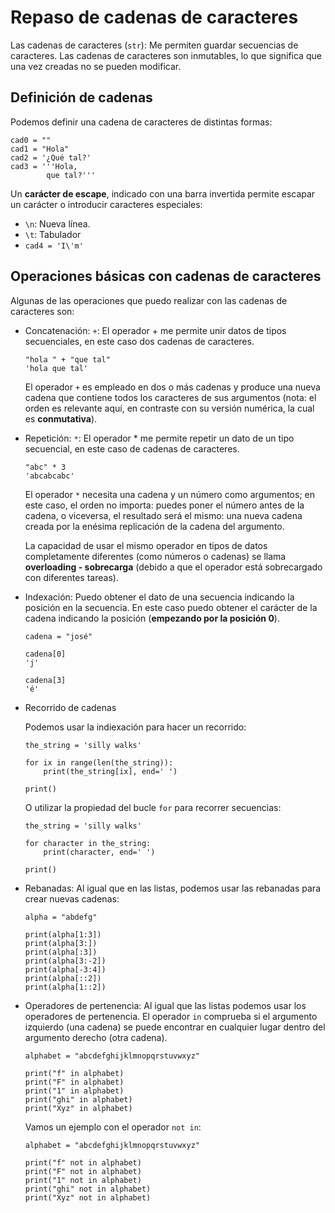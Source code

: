 # Repaso de cadenas de caracteres

Las cadenas de caracteres (`str`): Me permiten guardar secuencias de caracteres. Las cadenas de caracteres son inmutables, lo que significa que una vez creadas no se pueden modificar.

## Definición de cadenas

Podemos definir una cadena de caracteres de distintas formas:

```
cad0 = ""
cad1 = "Hola"
cad2 = '¿Qué tal?'
cad3 = '''Hola,
		que tal?'''
```

Un **carácter de escape**, indicado con una barra invertida permite escapar un carácter o introducir caracteres especiales:

* `\n`: Nueva línea.
* `\t`: Tabulador
* `cad4 = 'I\'m'`


## Operaciones básicas con cadenas de caracteres

Algunas de las operaciones que puedo realizar con las cadenas de caracteres son:

* Concatenación: `+`:  El operador + me permite unir datos de tipos secuenciales, en este caso dos cadenas de caracteres.

    ```
    "hola " + "que tal"
    'hola que tal'
    ```

    El operador `+` es empleado en dos o más cadenas y produce una nueva cadena que contiene todos los caracteres de sus argumentos (nota: el orden es relevante aquí, en contraste con su versión numérica, la cual es **conmutativa**).

* Repetición: `*`:  El operador * me permite repetir un dato de un tipo secuencial, en este caso de cadenas de caracteres.

    ```
    "abc" * 3
    'abcabcabc'
    ```

    El operador `*` necesita una cadena y un número como argumentos; en este caso, el orden no importa: puedes poner el número antes de la cadena, o viceversa, el resultado será el mismo: una nueva cadena creada por la enésima replicación de la cadena del argumento.

    La capacidad de usar el mismo operador en tipos de datos completamente diferentes (como números o cadenas) se llama **overloading - sobrecarga** (debido a que el operador está sobrecargado con diferentes tareas).

* Indexación: Puedo obtener el dato de una secuencia indicando la posición en la secuencia. En este caso puedo obtener el carácter de la cadena indicando la posición (**empezando por la posición 0**).

    ```
    cadena = "josé"

    cadena[0]
    'j'

    cadena[3]
    'é'
    ```

* Recorrido de cadenas

    Podemos usar la indiexación para hacer un recorrido:

    ```
    the_string = 'silly walks'

    for ix in range(len(the_string)):
        print(the_string[ix], end=' ')

    print()
    ```

    O utilizar la propiedad del bucle `for` para recorrer secuencias:

    ```
    the_string = 'silly walks'

    for character in the_string:
        print(character, end=' ')

    print()
    ```

* Rebanadas: Al igual que en las listas, podemos usar las rebanadas para crear nuevas cadenas:

    ```
    alpha = "abdefg"

    print(alpha[1:3])
    print(alpha[3:])
    print(alpha[:3])
    print(alpha[3:-2])
    print(alpha[-3:4])
    print(alpha[::2])
    print(alpha[1::2])
    ```

* Operadores de pertenencia: Al igual que las listas podemos usar los operadores de pertenencia. El operador `in` comprueba si el argumento izquierdo (una cadena) se puede encontrar en cualquier lugar dentro del argumento derecho (otra cadena).

    ```
    alphabet = "abcdefghijklmnopqrstuvwxyz"

    print("f" in alphabet)
    print("F" in alphabet)
    print("1" in alphabet)
    print("ghi" in alphabet)
    print("Xyz" in alphabet)
    ```

    Vamos un ejemplo con el operador `not in`:

    ```
    alphabet = "abcdefghijklmnopqrstuvwxyz"
    
    print("f" not in alphabet)
    print("F" not in alphabet)
    print("1" not in alphabet)
    print("ghi" not in alphabet)
    print("Xyz" not in alphabet)
    ```



